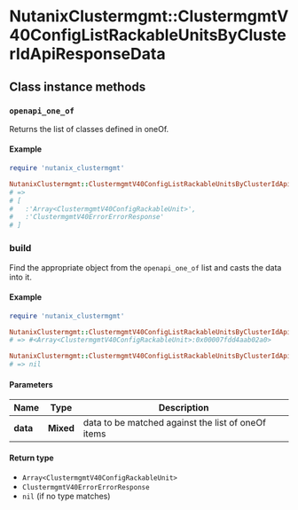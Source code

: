 # NutanixClustermgmt::ClustermgmtV40ConfigListRackableUnitsByClusterIdApiResponseData

## Class instance methods

### `openapi_one_of`

Returns the list of classes defined in oneOf.

#### Example

```ruby
require 'nutanix_clustermgmt'

NutanixClustermgmt::ClustermgmtV40ConfigListRackableUnitsByClusterIdApiResponseData.openapi_one_of
# =>
# [
#   :'Array<ClustermgmtV40ConfigRackableUnit>',
#   :'ClustermgmtV40ErrorErrorResponse'
# ]
```

### build

Find the appropriate object from the `openapi_one_of` list and casts the data into it.

#### Example

```ruby
require 'nutanix_clustermgmt'

NutanixClustermgmt::ClustermgmtV40ConfigListRackableUnitsByClusterIdApiResponseData.build(data)
# => #<Array<ClustermgmtV40ConfigRackableUnit>:0x00007fdd4aab02a0>

NutanixClustermgmt::ClustermgmtV40ConfigListRackableUnitsByClusterIdApiResponseData.build(data_that_doesnt_match)
# => nil
```

#### Parameters

| Name | Type | Description |
| ---- | ---- | ----------- |
| **data** | **Mixed** | data to be matched against the list of oneOf items |

#### Return type

- `Array<ClustermgmtV40ConfigRackableUnit>`
- `ClustermgmtV40ErrorErrorResponse`
- `nil` (if no type matches)

